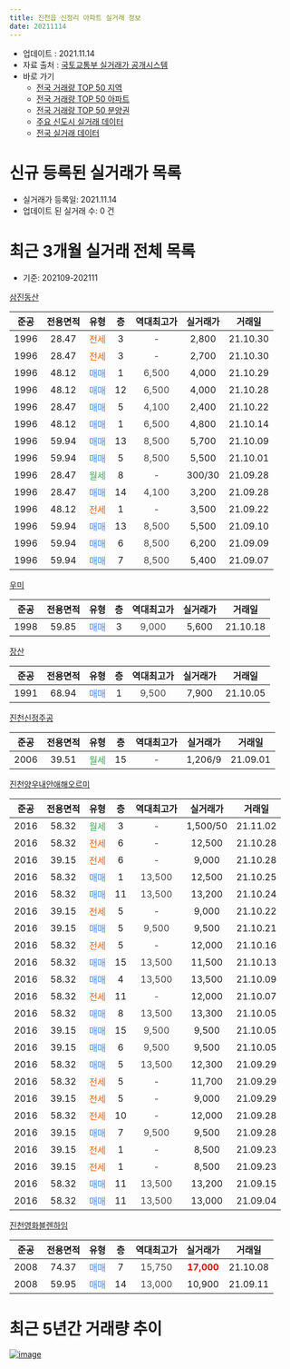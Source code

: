 ```yaml
---
title: 진천읍 신정리 아파트 실거래 정보
date: 20211114
---
```


* 업데이트 : 2021.11.14
* 자료 출처 : [국토교통부 실거래가 공개시스템](http://rt.molit.go.kr)
* 바로 가기
    * [전국 거래량 TOP 50 지역](https://apt-info.github.io/apt-trade-info/tr)
    * [전국 거래량 TOP 50 아파트](https://apt-info.github.io/apt-trade-info/ta)
    * [전국 거래량 TOP 50 분양권](https://apt-info.github.io/apt-trade-info/tb)
    * [주요 신도시 실거래 데이터](https://apt-info.github.io/apt-trade-info/newtown)
    * [전국 실거래 데이터](https://apt-info.github.io/apt-trade-info/all)



<script async src="https://pagead2.googlesyndication.com/pagead/js/adsbygoogle.js"></script>
<!-- 기본광고 -->
<ins class="adsbygoogle"
     style="display:block"
     data-ad-client="ca-pub-1142216861245946"
     data-ad-slot="4805727019"
     data-ad-format="auto"
     data-full-width-responsive="true"></ins>
<script>
     (adsbygoogle = window.adsbygoogle || []).push({});
</script>


# 신규 등록된 실거래가 목록

* 실거래가 등록일: 2021.11.14
* 업데이트 된 실거래 수: 0 건




<script async src="https://pagead2.googlesyndication.com/pagead/js/adsbygoogle.js"></script>
<!-- 기본광고 -->
<ins class="adsbygoogle"
     style="display:block"
     data-ad-client="ca-pub-1142216861245946"
     data-ad-slot="4805727019"
     data-ad-format="auto"
     data-full-width-responsive="true"></ins>
<script>
     (adsbygoogle = window.adsbygoogle || []).push({});
</script>


# 최근 3개월 실거래 전체 목록
* 기준: 202109-202111


[삼진동산](https://search.naver.com/search.naver?query=%EC%82%BC%EC%A7%84%EB%8F%99%EC%82%B0)

|준공|전용면적|유형|층|역대최고가|실거래가|거래일|
|:---:|:---:|:---:|:---:|:---:|:---:|:---:|
|1996|28.47|<span style="color:#FF5A00">전세</span>|3|<span style="color:#444444">-</span>|2,800|21.10.30|
|1996|28.47|<span style="color:#FF5A00">전세</span>|3|<span style="color:#444444">-</span>|2,700|21.10.30|
|1996|48.12|<span style="color:#4285F3">매매</span>|1|<span style="color:#444444">6,500</span>|4,000|21.10.29|
|1996|48.12|<span style="color:#4285F3">매매</span>|12|<span style="color:#444444">6,500</span>|4,000|21.10.28|
|1996|28.47|<span style="color:#4285F3">매매</span>|5|<span style="color:#444444">4,100</span>|2,400|21.10.22|
|1996|48.12|<span style="color:#4285F3">매매</span>|1|<span style="color:#444444">6,500</span>|4,800|21.10.14|
|1996|59.94|<span style="color:#4285F3">매매</span>|13|<span style="color:#444444">8,500</span>|5,700|21.10.09|
|1996|59.94|<span style="color:#4285F3">매매</span>|5|<span style="color:#444444">8,500</span>|5,500|21.10.01|
|1996|28.47|<span style="color:#34A853">월세</span>|8|<span style="color:#444444">-</span>|300/30|21.09.28|
|1996|28.47|<span style="color:#4285F3">매매</span>|14|<span style="color:#444444">4,100</span>|3,200|21.09.28|
|1996|48.12|<span style="color:#FF5A00">전세</span>|1|<span style="color:#444444">-</span>|3,500|21.09.22|
|1996|59.94|<span style="color:#4285F3">매매</span>|13|<span style="color:#444444">8,500</span>|5,500|21.09.10|
|1996|59.94|<span style="color:#4285F3">매매</span>|6|<span style="color:#444444">8,500</span>|6,200|21.09.09|
|1996|59.94|<span style="color:#4285F3">매매</span>|7|<span style="color:#444444">8,500</span>|5,400|21.09.07|

[우미](https://search.naver.com/search.naver?query=%EC%9A%B0%EB%AF%B8)

|준공|전용면적|유형|층|역대최고가|실거래가|거래일|
|:---:|:---:|:---:|:---:|:---:|:---:|:---:|
|1998|59.85|<span style="color:#4285F3">매매</span>|3|<span style="color:#444444">9,000</span>|5,600|21.10.18|

[장산](https://search.naver.com/search.naver?query=%EC%9E%A5%EC%82%B0)

|준공|전용면적|유형|층|역대최고가|실거래가|거래일|
|:---:|:---:|:---:|:---:|:---:|:---:|:---:|
|1991|68.94|<span style="color:#4285F3">매매</span>|1|<span style="color:#444444">9,500</span>|7,900|21.10.05|

[진천신정주공](https://search.naver.com/search.naver?query=%EC%A7%84%EC%B2%9C%EC%8B%A0%EC%A0%95%EC%A3%BC%EA%B3%B5)

|준공|전용면적|유형|층|역대최고가|실거래가|거래일|
|:---:|:---:|:---:|:---:|:---:|:---:|:---:|
|2006|39.51|<span style="color:#34A853">월세</span>|15|<span style="color:#444444">-</span>|1,206/9|21.09.01|

[진천양우내안애해오르미](https://search.naver.com/search.naver?query=%EC%A7%84%EC%B2%9C%EC%96%91%EC%9A%B0%EB%82%B4%EC%95%88%EC%95%A0%ED%95%B4%EC%98%A4%EB%A5%B4%EB%AF%B8)

|준공|전용면적|유형|층|역대최고가|실거래가|거래일|
|:---:|:---:|:---:|:---:|:---:|:---:|:---:|
|2016|58.32|<span style="color:#34A853">월세</span>|3|<span style="color:#444444">-</span>|1,500/50|21.11.02|
|2016|58.32|<span style="color:#FF5A00">전세</span>|6|<span style="color:#444444">-</span>|12,500|21.10.28|
|2016|39.15|<span style="color:#FF5A00">전세</span>|6|<span style="color:#444444">-</span>|9,000|21.10.28|
|2016|58.32|<span style="color:#4285F3">매매</span>|1|<span style="color:#444444">13,500</span>|12,500|21.10.25|
|2016|58.32|<span style="color:#4285F3">매매</span>|11|<span style="color:#444444">13,500</span>|13,200|21.10.24|
|2016|39.15|<span style="color:#FF5A00">전세</span>|5|<span style="color:#444444">-</span>|9,000|21.10.22|
|2016|39.15|<span style="color:#4285F3">매매</span>|5|<span style="color:#444444">9,500</span>|9,500|21.10.21|
|2016|58.32|<span style="color:#FF5A00">전세</span>|5|<span style="color:#444444">-</span>|12,000|21.10.16|
|2016|58.32|<span style="color:#4285F3">매매</span>|15|<span style="color:#444444">13,500</span>|11,500|21.10.13|
|2016|58.32|<span style="color:#4285F3">매매</span>|4|<span style="color:#444444">13,500</span>|13,500|21.10.09|
|2016|58.32|<span style="color:#FF5A00">전세</span>|11|<span style="color:#444444">-</span>|12,000|21.10.07|
|2016|58.32|<span style="color:#4285F3">매매</span>|8|<span style="color:#444444">13,500</span>|13,300|21.10.05|
|2016|39.15|<span style="color:#4285F3">매매</span>|15|<span style="color:#444444">9,500</span>|9,500|21.10.05|
|2016|39.15|<span style="color:#4285F3">매매</span>|6|<span style="color:#444444">9,500</span>|9,500|21.10.05|
|2016|58.32|<span style="color:#4285F3">매매</span>|5|<span style="color:#444444">13,500</span>|12,300|21.09.29|
|2016|58.32|<span style="color:#FF5A00">전세</span>|5|<span style="color:#444444">-</span>|11,700|21.09.29|
|2016|39.15|<span style="color:#FF5A00">전세</span>|5|<span style="color:#444444">-</span>|9,000|21.09.29|
|2016|58.32|<span style="color:#FF5A00">전세</span>|10|<span style="color:#444444">-</span>|12,000|21.09.28|
|2016|39.15|<span style="color:#4285F3">매매</span>|7|<span style="color:#444444">9,500</span>|9,500|21.09.28|
|2016|39.15|<span style="color:#FF5A00">전세</span>|1|<span style="color:#444444">-</span>|8,500|21.09.23|
|2016|39.15|<span style="color:#FF5A00">전세</span>|1|<span style="color:#444444">-</span>|8,500|21.09.23|
|2016|58.32|<span style="color:#4285F3">매매</span>|11|<span style="color:#444444">13,500</span>|13,200|21.09.15|
|2016|58.32|<span style="color:#4285F3">매매</span>|11|<span style="color:#444444">13,500</span>|13,000|21.09.04|

[진천영화블렌하임](https://search.naver.com/search.naver?query=%EC%A7%84%EC%B2%9C%EC%98%81%ED%99%94%EB%B8%94%EB%A0%8C%ED%95%98%EC%9E%84)

|준공|전용면적|유형|층|역대최고가|실거래가|거래일|
|:---:|:---:|:---:|:---:|:---:|:---:|:---:|
|2008|74.37|<span style="color:#4285F3">매매</span>|7|<span style="color:#444444">15,750</span>|<b><span style="color:#FF0000">17,000</span></b>|21.10.08|
|2008|59.95|<span style="color:#4285F3">매매</span>|14|<span style="color:#444444">13,000</span>|10,900|21.09.11|



<script async src="https://pagead2.googlesyndication.com/pagead/js/adsbygoogle.js"></script>
<!-- 기본광고 -->
<ins class="adsbygoogle"
     style="display:block"
     data-ad-client="ca-pub-1142216861245946"
     data-ad-slot="4805727019"
     data-ad-format="auto"
     data-full-width-responsive="true"></ins>
<script>
     (adsbygoogle = window.adsbygoogle || []).push({});
</script>


# 최근 5년간 거래량 추이


<div style="width:100%;">
    <canvas id="deal_progress" height="200"></canvas>
</div>

<script>
new Chart(document.getElementById("deal_progress"), {
    type: 'line',
    data: {
        labels: ['16.01','16.02','16.03','16.04','16.05','16.06','16.07','16.08','16.09','16.10','16.11','16.12','17.01','17.02','17.03','17.04','17.05','17.06','17.07','17.08','17.09','17.10','17.11','17.12','18.01','18.02','18.03','18.04','18.05','18.06','18.07','18.08','18.09','18.10','18.11','18.12','19.01','19.02','19.03','19.04','19.05','19.06','19.07','19.08','19.09','19.10','19.11','19.12','20.01','20.02','20.03','20.04','20.05','20.06','20.07','20.08','20.09','20.10','20.11','20.12','21.01','21.02','21.03','21.04','21.05','21.06','21.07','21.08','21.09','21.10','21.11'],
        datasets: [{
            label: '매매/분양권',
            data: [3,7,9,9,12,3,10,9,5,6,7,5,9,6,4,33,5,6,9,10,10,7,23,6,8,12,12,16,12,13,2,7,5,6,8,8,6,6,8,4,27,7,9,5,9,15,10,22,6,6,5,9,9,7,5,7,2,9,10,19,3,6,14,20,12,12,3,4,9,17,0],
            borderColor: "rgba(66, 133, 243, 1)",
            backgroundColor: "rgba(66, 133, 243, 0.05)",
            borderWidth: 1,
            pointRadius: 0,
            fill: false,
            lineTension: 0
        },{
            label: '전/월세',
            data: [4,3,1,6,8,6,9,8,1,7,3,2,3,5,4,1,6,7,6,10,9,5,11,9,8,4,1,1,10,6,10,4,7,9,8,5,8,5,1,10,3,6,2,10,9,4,6,4,8,2,7,7,10,2,2,5,3,10,6,5,11,8,8,13,9,8,3,4,8,7,1],
            borderColor: "rgba(255, 90, 0, 1)",
            backgroundColor: "rgba(255, 90, 0, 0.05)",
            borderWidth: 1,
            pointRadius: 0,
            fill: false,
            lineTension: 0
        },{
            label: '합계',
            data: [7,10,10,15,20,9,19,17,6,13,10,7,12,11,8,34,11,13,15,20,19,12,34,15,16,16,13,17,22,19,12,11,12,15,16,13,14,11,9,14,30,13,11,15,18,19,16,26,14,8,12,16,19,9,7,12,5,19,16,24,14,14,22,33,21,20,6,8,17,24,1],
            borderColor: "rgba(0, 0, 0, 1)",
            backgroundColor: "rgba(0, 0, 0, 0.03)",
            borderWidth: 0.1,
            pointRadius: 0,
            fill: true,
            lineTension: 0
        }
        ]
    },
    options: {
        responsive: true,
        title: {
            display: false
        },
        tooltips: {
            mode: 'index',
            intersect: false
        },
        hover: {
            mode: 'nearest',
            intersect: true
        },
        scales: {
            xAxes: [{
                display: true,
                scaleLabel: {
                    display: true,
                    labelString: '년/월'
                }
            }],
            yAxes: [{
                display: true,
                ticks: {
                    suggestedMin: 0,
                },
                scaleLabel: {
                    display: true,
                    labelString: '실거래 수'
                }
            }]
        }
    }
});

</script>


[![image](https://apt-info.github.io/images/2020-01-03-apt-trade-info/1024x500.png)](https://play.google.com/store/apps/details?id=com.aptinfo.apttradeinfo)

